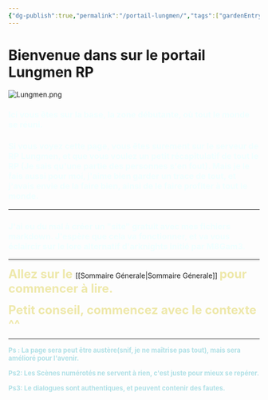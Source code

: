 ```yaml
---
{"dg-publish":true,"permalink":"/portail-lungmen/","tags":["gardenEntry"]}
---
```




# Bienvenue dans sur le portail Lungmen RP


 ![Lungmen.png](/img/user/Les%20photos/Logos/Lungmen.png)


### <font color=F0FFFF>Ici vous êtes sur la base, la zone débutante, où tout le monde se réuni.</font>

### <font color=F0FFFF>Si vous voyez cette page, vous êtes surement sur le serveur de RP Lungmen, et que vous voulez un petit récapitulatif de tout le RP (Je sais qu'une partie des personnes s'en fout). Mais je le fais aussi pour moi, j'aime bien garder un trace de tout, et j'avais envie de la faire bien, ainsi de le faire profiter à tout le monde.</font>

---

### <font color=F0FFFF>J'ai eu du mal à créer un "site" gratuit avec mes fichiers markdown. J'espère que cela va fonctionner, et va vous éclaircir sur le lore alternatif d'arknights initié par M8Gam3.</font>

---

<b><font color = EEE8AA  font size = +2>Allez sur le </font></b> [[Sommaire Génerale\|Sommaire Génerale]] <b><font color = EEE8AA  font size = +2>pour commencer à lire. </font></b>

<b><font color = EEE8AA font size = +2>Petit conseil, commencez avec le contexte ^^</font ></b>

---


<b><font size = -1 font color = B0E0E6>Ps : La page sera peut être austère(snif, je ne maîtrise pas tout), mais sera amélioré pour l'avenir.</font></b>

<b><font size = -1 font color = B0E0E6 >Ps2: Les Scènes numérotés ne servent à rien, c'est juste pour mieux se repérer.</font></b>

<b><font size = -1 font color = B0E0E6 >Ps3: Le dialogues sont authentiques, et peuvent contenir des fautes.</font></b>



